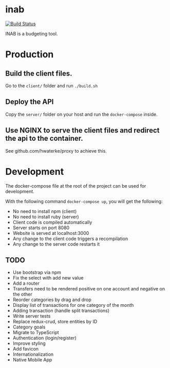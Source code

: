 # inab

[![Build Status](https://img.shields.io/travis/hwaterke/inab/master.svg?style=flat-square)](https://travis-ci.org/hwaterke/inab)

INAB is a budgeting tool.

# Production

## Build the client files.
Go to the `client/` folder and run `./build.sh`

## Deploy the API
Copy the `server/` folder on your host and run the `docker-compose` inside.

## Use NGINX to serve the client files and redirect the api to the container.
See github.com/hwaterke/proxy to achieve this.

# Development

The docker-compose file at the root of the project can be used for development.

With the following command `docker-compose up`, you will get the following:
* No need to install npm (client)
* No need to install ruby (server)
* Client code is compiled automatically
* Server starts on port 8080
* Website is served at localhost:3000
* Any change to the client code triggers a recompilation
* Any change to the server code restarts it

## TODO
* Use bootstrap via npm
* Fix the select with add new value
* Add a router
* Transfers need to be rendered positive on one account and negative on the other
* Reorder categories by drag and drop
* Display list of transactions for one category of the month
* Adding transaction (handle split transactions)
* Write server tests
* Replace redux-crud, store entities by ID
* Category goals
* Migrate to TypeScript
* Authentication (login/register)
* Improve styling
* Add favicon
* Internationalization
* Native Mobile App
